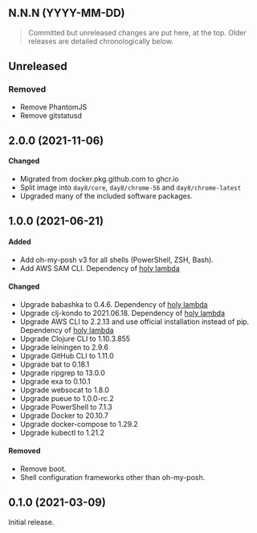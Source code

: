 ## N.N.N (YYYY-MM-DD)

> Committed but unreleased changes are put here, at the top. Older releases are detailed chronologically below. 

## Unreleased

### Removed

- Remove PhantomJS
- Remove gitstatusd

## 2.0.0 (2021-11-06)

#### Changed

- Migrated from docker.pkg.github.com to ghcr.io
- Split image into `day8/core`, `day8/chrome-56` and `day8/chrome-latest`
- Upgraded many of the included software packages.

## 1.0.0 (2021-06-21)

#### Added

- Add oh-my-posh v3 for all shells (PowerShell, ZSH, Bash).
- Add AWS SAM CLI. Dependency of [holy lambda](https://github.com/FieryCod/holy-lambda)

#### Changed

- Upgrade babashka to 0.4.6. Dependency of [holy lambda](https://github.com/FieryCod/holy-lambda)
- Upgrade clj-kondo to 2021.06.18. Dependency of [holy lambda](https://github.com/FieryCod/holy-lambda)
- Upgrade AWS CLI to 2.2.13 and use official installation instead of pip. Dependency of [holy lambda](https://github.com/FieryCod/holy-lambda)
- Upgrade Clojure CLI to 1.10.3.855
- Upgrade leiningen to 2.9.6
- Upgrade GitHub CLI to 1.11.0
- Upgrade bat to 0.18.1
- Upgrade ripgrep to 13.0.0
- Upgrade exa to 0.10.1
- Upgrade websocat to 1.8.0
- Upgrade pueue to 1.0.0-rc.2
- Upgrade PowerShell to 7.1.3
- Upgrade Docker to 20.10.7
- Upgrade docker-compose to 1.29.2
- Upgrade kubectl to 1.21.2

#### Removed

- Remove boot.
- Shell configuration frameworks other than oh-my-posh.


## 0.1.0 (2021-03-09)

Initial release.
